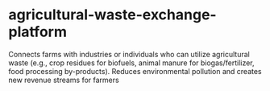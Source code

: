 # agricultural-waste-exchange-platform
Connects farms with industries or individuals who can utilize agricultural waste (e.g., crop residues for biofuels, animal manure for biogas/fertilizer, food processing by-products). Reduces environmental pollution and creates new revenue streams for farmers
